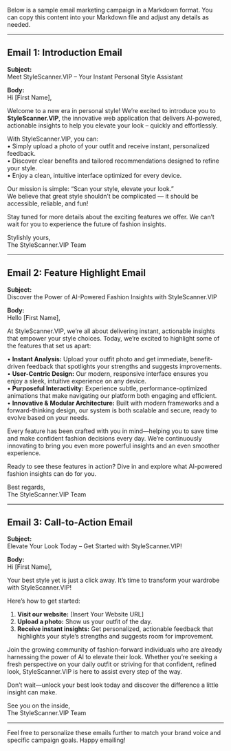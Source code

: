 Below is a sample email marketing campaign in a Markdown format. You can copy this content into your
Markdown file and adjust any details as needed.

---

## Email 1: Introduction Email

**Subject:**  
Meet StyleScanner.VIP – Your Instant Personal Style Assistant

**Body:**  
Hi [First Name],

Welcome to a new era in personal style! We’re excited to introduce you to **StyleScanner.VIP**, the
innovative web application that delivers AI-powered, actionable insights to help you elevate your
look – quickly and effortlessly.

With StyleScanner.VIP, you can:  
• Simply upload a photo of your outfit and receive instant, personalized feedback.  
• Discover clear benefits and tailored recommendations designed to refine your style.  
• Enjoy a clean, intuitive interface optimized for every device.

Our mission is simple: “Scan your style, elevate your look.”  
We believe that great style shouldn’t be complicated — it should be accessible, reliable, and fun!

Stay tuned for more details about the exciting features we offer. We can’t wait for you to
experience the future of fashion insights.

Stylishly yours,  
The StyleScanner.VIP Team

---

## Email 2: Feature Highlight Email

**Subject:**  
Discover the Power of AI-Powered Fashion Insights with StyleScanner.VIP

**Body:**  
Hello [First Name],

At StyleScanner.VIP, we’re all about delivering instant, actionable insights that empower your style
choices. Today, we’re excited to highlight some of the features that set us apart:

• **Instant Analysis:** Upload your outfit photo and get immediate, benefit-driven feedback that
spotlights your strengths and suggests improvements.  
• **User-Centric Design:** Our modern, responsive interface ensures you enjoy a sleek, intuitive
experience on any device.  
• **Purposeful Interactivity:** Experience subtle, performance-optimized animations that make
navigating our platform both engaging and efficient.  
• **Innovative & Modular Architecture:** Built with modern frameworks and a forward-thinking design,
our system is both scalable and secure, ready to evolve based on your needs.

Every feature has been crafted with you in mind—helping you to save time and make confident fashion
decisions every day. We’re continuously innovating to bring you even more powerful insights and an
even smoother experience.

Ready to see these features in action? Dive in and explore what AI-powered fashion insights can do
for you.

Best regards,  
The StyleScanner.VIP Team

---

## Email 3: Call-to-Action Email

**Subject:**  
Elevate Your Look Today – Get Started with StyleScanner.VIP!

**Body:**  
Hi [First Name],

Your best style yet is just a click away. It’s time to transform your wardrobe with
StyleScanner.VIP!

Here’s how to get started:

1. **Visit our website:** [Insert Your Website URL]
2. **Upload a photo:** Show us your outfit of the day.
3. **Receive instant insights:** Get personalized, actionable feedback that highlights your style’s
   strengths and suggests room for improvement.

Join the growing community of fashion-forward individuals who are already harnessing the power of AI
to elevate their look. Whether you’re seeking a fresh perspective on your daily outfit or striving
for that confident, refined look, StyleScanner.VIP is here to assist every step of the way.

Don’t wait—unlock your best look today and discover the difference a little insight can make.

See you on the inside,  
The StyleScanner.VIP Team

---

Feel free to personalize these emails further to match your brand voice and specific campaign goals.
Happy emailing!
